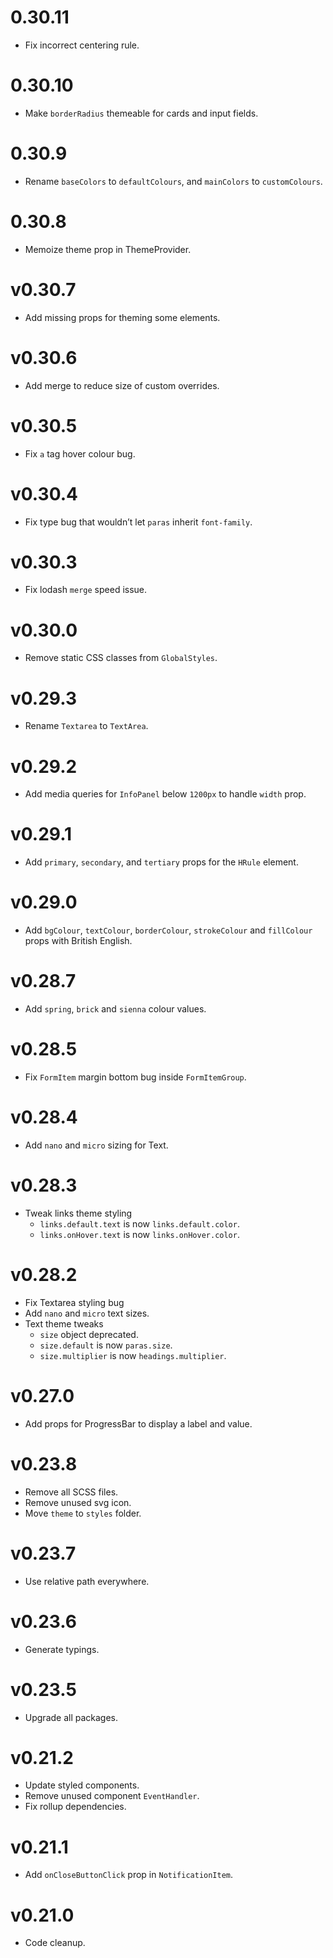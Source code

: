 # 0.30.11
- Fix incorrect centering rule.

# 0.30.10
- Make `borderRadius` themeable for cards and input fields.

# 0.30.9
- Rename `baseColors` to `defaultColours`, and `mainColors` to `customColours`.

# 0.30.8
- Memoize theme prop in ThemeProvider.

# v0.30.7
- Add missing props for theming some elements.

# v0.30.6
- Add merge to reduce size of custom overrides.

# v0.30.5
- Fix `a` tag hover colour bug.

# v0.30.4
- Fix type bug that wouldn’t let `paras` inherit `font-family`. 

# v0.30.3
- Fix lodash `merge` speed issue. 

# v0.30.0
- Remove static CSS classes from `GlobalStyles`.

# v0.29.3
- Rename `Textarea` to `TextArea`.

# v0.29.2
- Add media queries for `InfoPanel` below `1200px` to handle `width` prop.

# v0.29.1
- Add `primary`, `secondary`, and `tertiary` props for the `HRule` element.

# v0.29.0
- Add `bgColour`, `textColour`, `borderColour`, `strokeColour` and `fillColour` props with British English.

# v0.28.7
- Add `spring`, `brick` and `sienna` colour values.

# v0.28.5
- Fix `FormItem` margin bottom bug inside `FormItemGroup`. 

# v0.28.4
- Add `nano` and `micro` sizing for Text.

# v0.28.3
- Tweak links theme styling
  -  `links.default.text` is now `links.default.color`.
  -  `links.onHover.text` is now `links.onHover.color`.

# v0.28.2
- Fix Textarea styling bug
- Add `nano` and `micro` text sizes.
- Text theme tweaks
  -  `size` object deprecated.
  -  `size.default` is now `paras.size`.
  -  `size.multiplier` is now `headings.multiplier`.


# v0.27.0
- Add props for ProgressBar to display a label and value.


# v0.23.8
- Remove all SCSS files.
- Remove unused svg icon.
- Move `theme` to `styles` folder.


# v0.23.7
- Use relative path everywhere.


# v0.23.6
- Generate typings.


# v0.23.5
- Upgrade all packages.


# v0.21.2
- Update styled components.
- Remove unused component `EventHandler`.
- Fix rollup dependencies.


# v0.21.1
- Add `onCloseButtonClick` prop in `NotificationItem`.


# v0.21.0
- Code cleanup.
